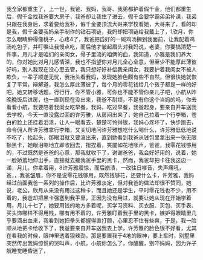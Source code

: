 我全家都重生了，上一世，我爸、我妈，我哥、我弟都护着假千金，他们都重生后，假千金找我爸要大房子，我爸却让我住了进去，假千金要学霸弟弟补课，我弟只跟在我身后，求着要给我补，假千金要顶流大哥来学校看她，大哥来了，看的却是我，假千金要我妈亲手制作的钻石项链，我妈却把项链给我戴上了，1欣月，你怎么眼睛肿得像桃子，心疼4了，我爸把舀好的一碗鸡汤搁到我面前，让我配着鸡汤吃包子，并叮嘱让我慢点吃，而后他才皱起眉头对我妈说，老婆，你要搞清楚一件事，月儿才是咱们的亲闺女，骨子里流的咱俩的血，我知道，小雅是我们养大的，你对她比对月儿感情深，我也不指望你对月儿全心全意，但至少不能厚此薄彼好吗，别人我现在没心思去管，我只想好好补偿我亲闺女，我要护着我闺女不被人欺负，一辈子顺遂无忧，我抬头看我妈，发现她脸色颇有些不自然，但很快她就恢复了平常，辩解道，我怎么厚此薄彼了，每个月的零花钱给几个孩子都是一样的好吧，她又转移话题，行行行，你不管小雅，可你也不能不管你亲儿子吧，小航从昨晚晚饭后进房，也一直到现在没出来，我爸不耐烦，不是有你这个当妈的吗，你去看看小航，我要陪着我闺女吃早餐，我妈，吃过早餐，我爸起身，要亲自开车送我去学校，今天一直没露过面的许芳雅，从房间出来了，她自己拉着一个行李箱，苍白的脸上还挂着泪渍，让人一眼看去，楚楚可怜得很，我妈心疼坏了，快步跑去，命令佣人帮许芳雅拿行李箱，又关切地问许芳雅想吃什么喝什么，许芳雅低低地说不吃了，抬起头，那眼泪就又要滚出来，直到她看到我爸从钱包里拿出来一张无限额黑卡，她眼泪唰地立即收回去，扭捏着，笑靥如花地嗲声，爸爸，我零花钱够用的，不过既然是爸爸的心意，那我就收下了，谢谢爸爸，我会好好用的，说着，她一脸娇羞地伸出手，直接就去接我爸手里的黑卡，然而，我爸却把卡往我这边一递，月儿，你拿着用，8许芳雅震惊，而后崩溃，一改往日嗲音，失声痛吼，爸，，我爸皱眉，你不是说零花钱够用，既然钱够花，还要什么卡，许芳雅，我妈经过前面我爸一系列的操作后，比许芳雅淡定，但对我爸的做法却很不赞同，她说，老公，欣月从来没有用过这种卡，而且她还是学生，平时零花钱也不少，用不着的，我爸却把黑卡强塞到我手里，正因为没有用过，就要让她从现在开始学着用，月儿十七了，她要用钱的地方多着呢，买学习资料、买衣服、买包、买手表、买头饰哪样不得用钱，哪有用不着的，许芳雅盯着我手里的黑卡，嫉妒得眼睛里几乎要滴出血来，我看到她把拳头都握得直打颤，心里忍不住有些爽，于是，我一脸顺从地把卡给收下了，我爸要亲自开车送我去上学，许芳雅的脸色很不好看，尤其在看我的时候，眼神里透着狠辣劲，那是要置我于4地的眼神，要上车时，别墅里突然传出我妈惊慌的哭叫声，小航，小航你怎么了，你醒醒，别吓妈妈，因为许子航睡觉睡昏迷了，